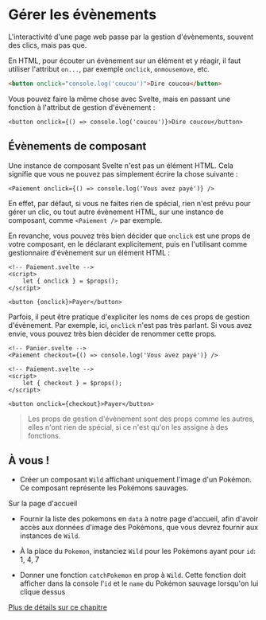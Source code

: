 # Gérer les évènements

L'interactivité d'une page web passe par la gestion d'évènements, souvent des clics, mais pas que.

En HTML, pour écouter un évènement sur un élément et y réagir, il faut utiliser l'attribut `on...`, par exemple `onclick`, `onmousemove`, etc.

```html
<button onclick="console.log('coucou')">Dire coucou</button>
```

Vous pouvez faire la même chose avec Svelte, mais en passant une fonction à l'attribut de gestion d'évènement :

```svelte
<button onclick={() => console.log('coucou')}>Dire coucou</button>
```

## Évènements de composant

Une instance de composant Svelte n'est pas un élément HTML. Cela signifie que vous ne pouvez pas simplement écrire la chose suivante :

```svelte
<Paiement onclick={() => console.log('Vous avez payé')} />
```

En effet, par défaut, si vous ne faites rien de spécial, rien n'est prévu pour gérer un clic, ou tout autre évènement HTML, sur une instance de composant, comme `<Paiement />` par exemple.

En revanche, vous pouvez très bien décider que `onclick` est une props de votre composant, en le déclarant explicitement, puis en l'utilisant comme gestionnaire d'évènement sur un élément HTML :

```svelte
<!-- Paiement.svelte -->
<script>
	let { onclick } = $props();
</script>

<button {onclick}>Payer</button>
```

Parfois, il peut être pratique d'expliciter les noms de ces props de gestion d'évènement. Par exemple, ici, `onclick` n'est pas très parlant. Si vous avez envie, vous pouvez très bien décider de renommer cette props.

```svelte
<!-- Panier.svelte -->
<Paiement checkout={() => console.log('Vous avez payé')} />
```

```svelte
<!-- Paiement.svelte -->
<script>
	let { checkout } = $props();
</script>

<button onclick={checkout}>Payer</button>
```

> Les props de gestion d'évènement sont des props comme les autres, elles n'ont rien de spécial, si ce n'est qu'on les assigne à des fonctions.

## À vous !

<section class='task'>

- Créer un composant `Wild` affichant uniquement l'image d'un Pokémon. Ce composant représente les Pokémons sauvages.

Sur la page d'accueil

- Fournir la liste des pokemons en `data` à notre page d'accueil, afin d'avoir accès aux données d'image des Pokémons, que vous devrez fournir aux instances de `Wild`.

- À la place du `Pokemon`, instanciez `Wild` pour les Pokémons ayant pour `id`: 1, 4, 7

- Donner une fonction `catchPokemon` en prop à `Wild`. Cette fonction doit afficher dans la console l'`id` et le `name` du Pokémon sauvage lorsqu'on lui clique dessus
</section>

[Plus de détails sur ce chapitre](https://svelte-5-preview.vercel.app/docs/event-handlers)
